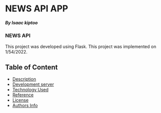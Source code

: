 # NEWS API APP

##### By Isaac kiptoo
### NEWS API

This project was developed using Flask.
This project was implemented on 1/54/2022.
## Table of Content

+ [Description](#description)
+ [Development server](#ng-serve)
+ [Technology Used](#technology-used)
+ [Reference](#reference)
+ [License](#license-Copyright)
+ [Authors Info](#author-Info/contacts)
